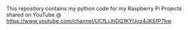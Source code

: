 This repository contains my python code for my Raspberry Pi Projects 
shared on YouTube @ https://www.youtube.com/channel/UCfLiJhDQ1KYUoz4JKSfP7kw

